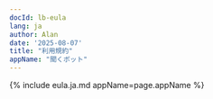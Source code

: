 ```yaml
---
docId: lb-eula
lang: ja
author: Alan
date: '2025-08-07'
title: "利用規約"
appName: "聞くボット"
---
```


{% include eula.ja.md appName=page.appName %}